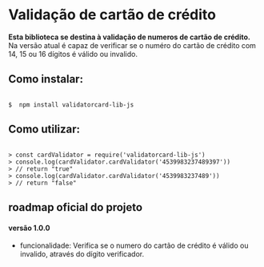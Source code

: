 # Validação de cartão de crédito


**Esta biblioteca se destina à validação de numeros de cartão de crédito.**
Na versão atual é capaz de verificar se o numéro do cartão de crédito com 14, 15 ou 16 dígitos é válido ou invalido.

## Como instalar:

```shell

$  npm install validatorcard-lib-js

```

## Como utilizar:

```node

> const cardValidator = require('validatorcard-lib-js')
> console.log(cardValidator.cardValidator('4539983237489397'))
> // return "true"
> console.log(cardValidator.cardValidator('4539983237489'))
> // return "false"

```

## roadmap oficial do projeto

#### versão 1.0.0
- funcionalidade: Verifica se o numero do cartão de crédito é válido ou invalido, através do dígito verificador.
